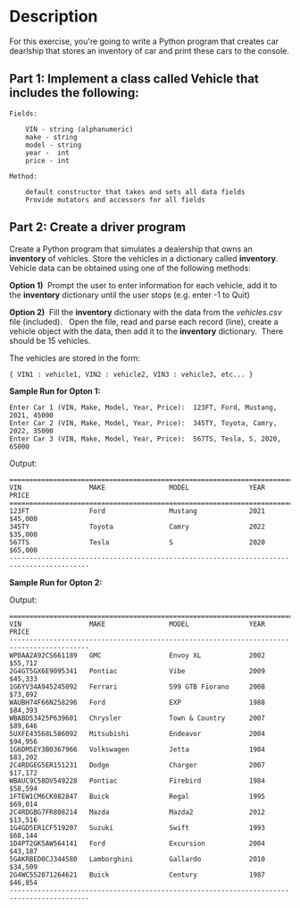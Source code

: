 # Description

For this exercise, you're going to write a Python program that creates car dearlship that stores an inventory of car and print these cars to the console.

## Part 1:  Implement a class called Vehicle that includes the following:
    
    Fields:

        VIN - string (alphanumeric)
        make - string
        model - string
        year -  int
        price - int
    
    Method:
        
        default constructor that takes and sets all data fields
        Provide mutators and accessors for all fields
    
## Part 2:  Create a driver program 

Create a Python program that simulates a dealership that owns an **inventory** of vehicles.  Store the vehicles in a dictionary called **inventory**.  Vehicle data can be obtained using one of the following methods:

**Option 1)**  Prompt the user to enter information for each vehicle, add it to the **inventory** dictionary until the user stops (e.g. enter -1 to Quit)

**Option 2)**  Fill the **inventory** dictionary with the data from the *vehicles.csv* file (included).   Open the file, read and parse each record (line), create a vehicle object with the data, then add it to the **inventory** dictionary.  There should be 15 vehicles.

The vehicles are stored in the form:
    
    { VIN1 : vehicle1, VIN2 : vehicle2, VIN3 : vehicle3, etc... }
    
**Sample Run for Opton 1:**
    
    Enter Car 1 (VIN, Make, Model, Year, Price):  123FT, Ford, Mustang, 2021, 45000 
    Enter Car 2 (VIN, Make, Model, Year, Price):  345TY, Toyota, Camry, 2022, 35000 
    Enter Car 3 (VIN, Make, Model, Year, Price):  567TS, Tesla, S, 2020, 65000 
    
Output:
    
    ==========================================================================================
    VIN                 MAKE                MODEL               YEAR                PRICE
    ==========================================================================================
    123FT               Ford                Mustang             2021                $45,000
    345TY               Toyota              Camry               2022                $35,000
    567TS               Tesla               S                   2020                $65,000
    ------------------------------------------------------------------------------------------    

**Sample Run for Opton 2:**

Output:
    
    ==========================================================================================
    VIN                 MAKE                MODEL               YEAR                PRICE
    ------------------------------------------------------------------------------------------
    WP0AA2A92CS661189   GMC                 Envoy XL            2002                $55,712
    2G4GT5GX6E9095341   Pontiac             Vibe                2009                $45,333
    1G6YV34A945245092   Ferrari             599 GTB Fiorano     2008                $73,892
    WAUBH74F66N258296   Ford                EXP                 1988                $84,393
    WBABD53425P639601   Chrysler            Town & Country      2007                $89,646
    5UXFE43568L586092   Mitsubishi          Endeavor            2004                $94,956
    1G6DM5EY3B0367966   Volkswagen          Jetta               1984                $83,202
    2C4RDGEG5ER151231   Dodge               Charger             2007                $17,172
    WBAUC9C58DV549228   Pontiac             Firebird            1984                $58,594
    1FTEW1CM6CK082847   Buick               Regal               1995                $69,014
    2C4RDGBG7FR808214   Mazda               Mazda2              2012                $13,516
    1G4GD5ER1CF519207   Suzuki              Swift               1993                $68,144
    1D4PT2GK5AW564141   Ford                Excursion           2004                $43,187
    5GAKRBED0CJ344580   Lamborghini         Gallardo            2010                $34,509
    2G4WC552871264621   Buick               Century             1987                $46,854
    ------------------------------------------------------------------------------------------
